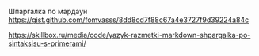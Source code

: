 Шпаргалка по мардаун
https://gist.github.com/fomvasss/8dd8cd7f88c67a4e3727f9d39224a84c

https://skillbox.ru/media/code/yazyk-razmetki-markdown-shpargalka-po-sintaksisu-s-primerami/